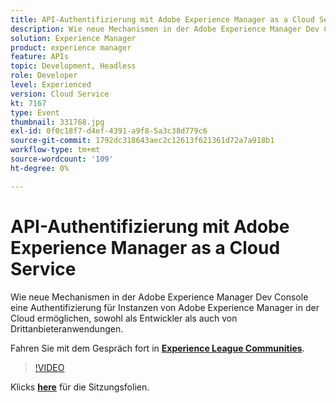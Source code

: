 ```yaml
---
title: API-Authentifizierung mit Adobe Experience Manager as a Cloud Service
description: Wie neue Mechanismen in der Adobe Experience Manager Dev Console eine Authentifizierung für Instanzen von Adobe Experience Manager in der Cloud ermöglichen, sowohl als Entwickler als auch von Drittanbieteranwendungen. Diese Sitzung wurde im Rahmen des Adobe Developers Live Content-Ereignisses bereitgestellt.
solution: Experience Manager
product: experience manager
feature: APIs
topic: Development, Headless
role: Developer
level: Experienced
version: Cloud Service
kt: 7167
type: Event
thumbnail: 331768.jpg
exl-id: 0f0c18f7-d4ef-4391-a9f8-5a3c38d779c6
source-git-commit: 1792dc318643aec2c12613f621361d72a7a918b1
workflow-type: tm+mt
source-wordcount: '109'
ht-degree: 0%

---
```


# API-Authentifizierung mit Adobe Experience Manager as a Cloud Service

Wie neue Mechanismen in der Adobe Experience Manager Dev Console eine Authentifizierung für Instanzen von Adobe Experience Manager in der Cloud ermöglichen, sowohl als Entwickler als auch von Drittanbieteranwendungen.

Fahren Sie mit dem Gespräch fort in **[Experience League Communities](https://adobe.ly/36Yd3v6)**.

>[!VIDEO](https://video.tv.adobe.com/v/331768/?quality=12&learn=on&hidetitle=true)

Klicks **[here](/help/adobe-developers-live/assets/api-authentication.pdf)** für die Sitzungsfolien.
